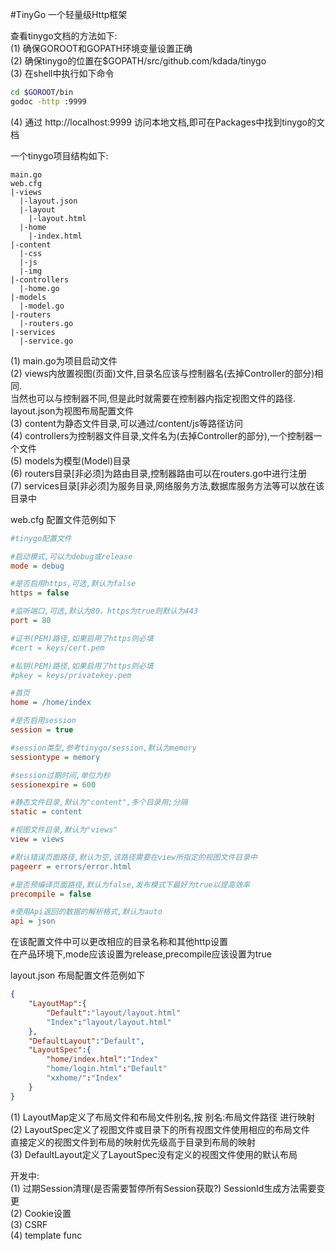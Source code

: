 #TinyGo
一个轻量级Http框架

查看tinygo文档的方法如下:  
(1) 确保GOROOT和GOPATH环境变量设置正确  
(2) 确保tinygo的位置在$GOPATH/src/github.com/kdada/tinygo  
(3) 在shell中执行如下命令  
```bash
cd $GOROOT/bin
godoc -http :9999
```
(4) 通过 http://localhost:9999 访问本地文档,即可在Packages中找到tinygo的文档  


一个tinygo项目结构如下:
```
main.go
web.cfg
|-views
  |-layout.json  
  |-layout
    |-layout.html
  |-home
    |-index.html
|-content
  |-css
  |-js
  |-img
|-controllers
  |-home.go
|-models
  |-model.go
|-routers
  |-routers.go
|-services
  |-service.go
```
(1) main.go为项目启动文件  
(2) views内放置视图(页面)文件,目录名应该与控制器名(去掉Controller的部分)相同.  
当然也可以与控制器不同,但是此时就需要在控制器内指定视图文件的路径.  
layout.json为视图布局配置文件  
(3) content为静态文件目录,可以通过/content/js等路径访问  
(4) controllers为控制器文件目录,文件名为(去掉Controller的部分),一个控制器一个文件  
(5) models为模型(Model)目录  
(6) routers目录[非必须]为路由目录,控制器路由可以在routers.go中进行注册  
(7) services目录[非必须]为服务目录,网络服务方法,数据库服务方法等可以放在该目录中



web.cfg 配置文件范例如下
```ini
#tinygo配置文件

#启动模式,可以为debug或release
mode = debug

#是否启用https,可选,默认为false
https = false

#监听端口,可选,默认为80，https为true则默认为443
port = 80

#证书(PEM)路径,如果启用了https则必填
#cert = keys/cert.pem

#私钥(PEM)路径,如果启用了https则必填
#pkey = keys/privatekey.pem

#首页
home = /home/index

#是否启用session
session = true

#session类型,参考tinygo/session,默认为memory
sessiontype = memory

#session过期时间,单位为秒
sessionexpire = 600

#静态文件目录,默认为"content",多个目录用;分隔
static = content

#视图文件目录,默认为"views"
view = views

#默认错误页面路径,默认为空,该路径需要在view所指定的视图文件目录中
pageerr = errors/error.html

#是否预编译页面路径,默认为false,发布模式下最好为true以提高效率
precompile = false

#使用Api返回的数据的解析格式,默认为auto
api = json
```
在该配置文件中可以更改相应的目录名称和其他http设置  
在产品环境下,mode应该设置为release,precompile应该设置为true

layout.json 布局配置文件范例如下
```json
{
	"LayoutMap":{
		"Default":"layout/layout.html"
		"Index":"layout/layout.html"
	},
	"DefaultLayout":"Default",
	"LayoutSpec":{
		"home/index.html":"Index"
		"home/login.html":"Default"
		"xxhome/":"Index"
	}
}
```
(1) LayoutMap定义了布局文件和布局文件别名,按 别名:布局文件路径 进行映射  
(2) LayoutSpec定义了视图文件或目录下的所有视图文件使用相应的布局文件  
直接定义的视图文件到布局的映射优先级高于目录到布局的映射  
(3) DefaultLayout定义了LayoutSpec没有定义的视图文件使用的默认布局  
  
  
  
  
  
开发中:  
(1) 过期Session清理(是否需要暂停所有Session获取?)  SessionId生成方法需要变更  
(2) Cookie设置  
(3) CSRF  
(4) template func  
